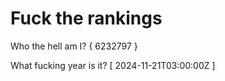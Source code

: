 # Fuck the rankings

Who the hell am I?
{ 6232797 }

What fucking year is it?
[ 2024-11-21T03:00:00Z ]
